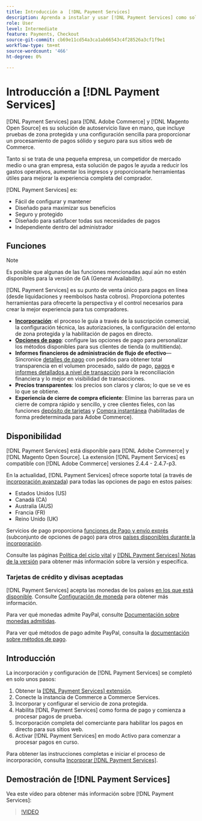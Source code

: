 ```yaml
---
title: Introducción a  [!DNL Payment Services]
description: Aprenda a instalar y usar [!DNL Payment Services] como solución de procesamiento de pagos segura, sólida y lista para usar para tus sitios web [!DNL Adobe Commerce] y [!DNL Magento Open Source] de.
role: User
level: Intermediate
feature: Payments, Checkout
source-git-commit: cb69e11cd54a3ca1ab66543c4f28526a3cf1f9e1
workflow-type: tm+mt
source-wordcount: '466'
ht-degree: 0%

---
```


# Introducción a [!DNL Payment Services]

[!DNL Payment Services] para [!DNL Adobe Commerce] y [!DNL Magento Open Source] es su solución de autoservicio llave en mano, que incluye pruebas de zona protegida y una configuración sencilla para proporcionar un procesamiento de pagos sólido y seguro para sus sitios web de Commerce.

Tanto si se trata de una pequeña empresa, un competidor de mercado medio o una gran empresa, esta solución de pagos le ayuda a reducir los gastos operativos, aumentar los ingresos y proporcionarle herramientas útiles para mejorar la experiencia completa del comprador.

[!DNL Payment Services] es:

* Fácil de configurar y mantener
* Diseñado para maximizar sus beneficios
* Seguro y protegido
* Diseñado para satisfacer todas sus necesidades de pagos
* Independiente dentro del administrador

## Funciones

>[!NOTE]
>
>Es posible que algunas de las funciones mencionadas aquí aún no estén disponibles para la versión de GA (General Availability).

[!DNL Payment Services] es su punto de venta único para pagos en línea (desde liquidaciones y reembolsos hasta cobros). Proporciona potentes herramientas para ofrecerte la perspectiva y el control necesarios para crear la mejor experiencia para tus compradores.

* [**Incorporación**](onboard.md): el proceso le guía a través de la suscripción comercial, la configuración técnica, las autorizaciones, la configuración del entorno de zona protegida y la habilitación de pagos en directo.
* [**Opciones de pago**](payments-options.md): configure las opciones de pago para personalizar los métodos disponibles para sus clientes de tienda (o multitienda).
* **Informes financieros de administración de flujo de efectivo**—Sincronice [detalles de pago](order-payment-status.md) con pedidos para obtener total transparencia en el volumen procesado, saldo de pago, [pagos](payouts.md) e [informes detallados a nivel de transacción](transactions.md) para la reconciliación financiera y lo mejor en visibilidad de transacciones.
* **Precios transparentes**: los precios son claros y claros; lo que se ve es lo que se obtiene.
* **Experiencia de cierre de compra eficiente**: Elimine las barreras para un cierre de compra rápido y sencillo, y cree clientes fieles, con las funciones [depósito de tarjetas](vaulting.md) y [Compra instantánea](https://experienceleague.adobe.com/docs/commerce-admin/stores-sales/point-of-purchase/checkout-instant-purchase.html) (habilitadas de forma predeterminada para Adobe Commerce).

## Disponibilidad

[!DNL Payment Services] está disponible para [!DNL Adobe Commerce] y [!DNL Magento Open Source]. La extensión [!DNL Payment Services] es compatible con [!DNL Adobe Commerce] versiones 2.4.4 - 2.4.7-p3.

En la actualidad, [!DNL Payment Services] ofrece soporte total (a través de [incorporación avanzada](../payment-services/production.md#advanced-onboarding)) para todas las opciones de pago en estos países:

* Estados Unidos (US)
* Canadá (CA)
* Australia (AUS)
* Francia (FR)
* Reino Unido (UK)

Servicios de pago proporciona [funciones de Pago y envío exprés](../payment-services/payments-options.md) (subconjunto de opciones de pago) para otros [países disponibles durante la incorporación](../payment-services/production.md#complete-merchant-onboarding).

Consulte las páginas [Política del ciclo vital](https://experienceleague.adobe.com/docs/commerce-operations/release/planning/lifecycle-policy.html) y [[!DNL Payment Services] Notas de la versión](release-notes.md) para obtener más información sobre la versión y específica.

### Tarjetas de crédito y divisas aceptadas

[!DNL Payment Services] acepta las monedas de los países [en los que está disponible](#availability). Consulte [Configuración de moneda](https://experienceleague.adobe.com/docs/commerce-admin/stores-sales/site-store/currency/currency-configuration.html) para obtener más información.

Para ver qué monedas admite PayPal, consulte [Documentación sobre monedas admitidas](https://developer.paypal.com/docs/reports/reference/paypal-supported-currencies/).

Para ver qué métodos de pago admite PayPal, consulta la [documentación sobre métodos de pago](https://developer.paypal.com/docs/checkout/payment-methods/).

## Introducción

La incorporación y configuración de [!DNL Payment Services] se completó en solo unos pasos:

1. Obtener la [[!DNL Payment Services] extensión](install.md).
1. Conecte la instancia de Commerce a Commerce Services.
1. Incorporar y configurar el servicio de zona protegida.
1. Habilita [!DNL Payment Services] como forma de pago y comienza a procesar pagos de prueba.
1. Incorporación completa del comerciante para habilitar los pagos en directo para sus sitios web.
1. Activar [!DNL Payment Services] en modo Activo para comenzar a procesar pagos en curso.

Para obtener las instrucciones completas e iniciar el proceso de incorporación, consulta [Incorporar [!DNL Payment Services]](onboard.md).

## Demostración de [!DNL Payment Services]

Vea este vídeo para obtener más información sobre [!DNL Payment Services]:

>[!VIDEO](https://video.tv.adobe.com/v/343990?quality=12)
